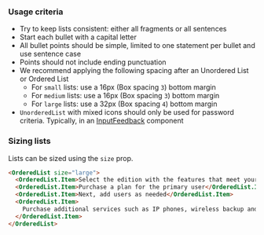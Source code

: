 ### Usage criteria

- Try to keep lists consistent: either all fragments or all sentences
- Start each bullet with a capital letter
- All bullet points should be simple, limited to one statement per bullet and use sentence case
- Points should not include ending punctuation
- We recommend applying the following spacing after an Unordered List or Ordered List
  - For `small` lists: use a 16px (Box spacing `3`) bottom margin
  - For `medium` lists: use a 16px (Box spacing `3`) bottom margin
  - For `large` lists: use a 32px (Box spacing `4`) bottom margin
- `UnorderedList` with mixed icons should only be used for password criteria. Typically, in an [InputFeedback](#inputfeedback) component

### Sizing lists

Lists can be sized using the `size` prop.

```html
<OrderedList size="large">
  <OrderedList.Item>Select the edition with the features that meet your needs</OrderedList.Item>
  <OrderedList.Item>Purchase a plan for the primary user</OrderedList.Item>
  <OrderedList.Item>Next, add users as needed</OrderedList.Item>
  <OrderedList.Item>
    Purchase additional services such as IP phones, wireless backup and installation services
  </OrderedList.Item>
</OrderedList>
```
